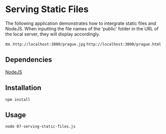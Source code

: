 # Serving Static Files
The following application demonstrates how to intergrate static files and NodeJS. When inputting the file names of the 'public' folder in the URL of the local server, they will display accordingly. 

ex. 
```http://localhost:3000/prague.jpg```
```http://localhost:3000/prague.html```

## Dependencies
[NodeJS](https://nodejs.org/en/download/)

## Installation

```
npm install
```



## Usage

```
node 07-serving-static-files.js

```
